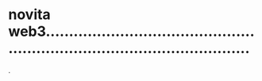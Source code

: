 # novita web3.................................................................................................
.
